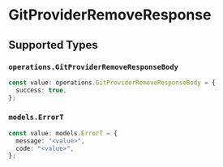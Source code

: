 # GitProviderRemoveResponse


## Supported Types

### `operations.GitProviderRemoveResponseBody`

```typescript
const value: operations.GitProviderRemoveResponseBody = {
  success: true,
};
```

### `models.ErrorT`

```typescript
const value: models.ErrorT = {
  message: "<value>",
  code: "<value>",
};
```

